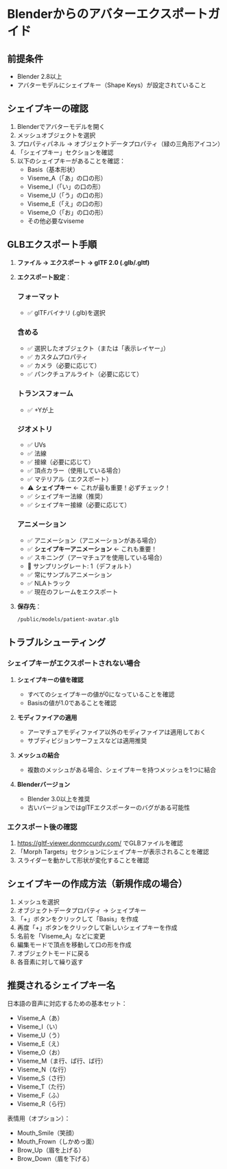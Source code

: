 # Blenderからのアバターエクスポートガイド

## 前提条件
- Blender 2.8以上
- アバターモデルにシェイプキー（Shape Keys）が設定されていること

## シェイプキーの確認

1. Blenderでアバターモデルを開く
2. メッシュオブジェクトを選択
3. プロパティパネル → オブジェクトデータプロパティ（緑の三角形アイコン）
4. 「シェイプキー」セクションを確認
5. 以下のシェイプキーがあることを確認：
   - Basis（基本形状）
   - Viseme_A（「あ」の口の形）
   - Viseme_I（「い」の口の形）
   - Viseme_U（「う」の口の形）
   - Viseme_E（「え」の口の形）
   - Viseme_O（「お」の口の形）
   - その他必要なviseme

## GLBエクスポート手順

1. **ファイル → エクスポート → glTF 2.0 (.glb/.gltf)**

2. **エクスポート設定**：
   
   ### フォーマット
   - ✅ glTFバイナリ (.glb)を選択
   
   ### 含める
   - ✅ 選択したオブジェクト（または「表示レイヤー」）
   - ✅ カスタムプロパティ
   - ✅ カメラ（必要に応じて）
   - ✅ パンクチュアルライト（必要に応じて）
   
   ### トランスフォーム
   - ✅ +Yが上
   
   ### ジオメトリ
   - ✅ UVs
   - ✅ 法線
   - ✅ 接線（必要に応じて）
   - ✅ 頂点カラー（使用している場合）
   - ✅ マテリアル（エクスポート）
   - ⚠️ **シェイプキー** ← これが最も重要！必ずチェック！
   - ✅ シェイプキー法線（推奨）
   - ✅ シェイプキー接線（必要に応じて）
   
   ### アニメーション
   - ✅ アニメーション（アニメーションがある場合）
   - ✅ **シェイプキーアニメーション** ← これも重要！
   - ✅ スキニング（アーマチュアを使用している場合）
   - 🔘 サンプリングレート: 1（デフォルト）
   - ✅ 常にサンプルアニメーション
   - ✅ NLAトラック
   - ✅ 現在のフレームをエクスポート

3. **保存先**：
   ```
   /public/models/patient-avatar.glb
   ```

## トラブルシューティング

### シェイプキーがエクスポートされない場合

1. **シェイプキーの値を確認**
   - すべてのシェイプキーの値が0になっていることを確認
   - Basisの値が1.0であることを確認

2. **モディファイアの適用**
   - アーマチュアモディファイア以外のモディファイアは適用しておく
   - サブディビジョンサーフェスなどは適用推奨

3. **メッシュの結合**
   - 複数のメッシュがある場合、シェイプキーを持つメッシュを1つに結合

4. **Blenderバージョン**
   - Blender 3.0以上を推奨
   - 古いバージョンではglTFエクスポーターのバグがある可能性

### エクスポート後の確認

1. https://gltf-viewer.donmccurdy.com/ でGLBファイルを確認
2. 「Morph Targets」セクションにシェイプキーが表示されることを確認
3. スライダーを動かして形状が変化することを確認

## シェイプキーの作成方法（新規作成の場合）

1. メッシュを選択
2. オブジェクトデータプロパティ → シェイプキー
3. 「+」ボタンをクリックして「Basis」を作成
4. 再度「+」ボタンをクリックして新しいシェイプキーを作成
5. 名前を「Viseme_A」などに変更
6. 編集モードで頂点を移動して口の形を作成
7. オブジェクトモードに戻る
8. 各音素に対して繰り返す

## 推奨されるシェイプキー名

日本語の音声に対応するための基本セット：
- Viseme_A（あ）
- Viseme_I（い）
- Viseme_U（う）
- Viseme_E（え）
- Viseme_O（お）
- Viseme_M（ま行、ぱ行、ば行）
- Viseme_N（な行）
- Viseme_S（さ行）
- Viseme_T（た行）
- Viseme_F（ふ）
- Viseme_R（ら行）

表情用（オプション）：
- Mouth_Smile（笑顔）
- Mouth_Frown（しかめっ面）
- Brow_Up（眉を上げる）
- Brow_Down（眉を下げる）